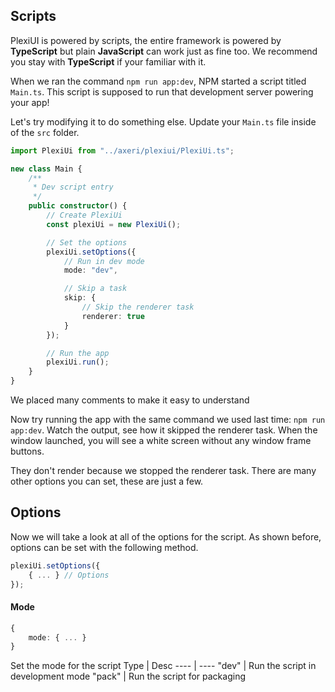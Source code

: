 ## Scripts
PlexiUI is powered by scripts, the entire framework is powered by **TypeScript** but plain **JavaScript** can work just as fine too. We recommend you stay with **TypeScript** if your familiar with it.

When we ran the command `npm run app:dev`, NPM started a script titled `Main.ts`. This script is supposed to run that development server powering your app!

Let's try modifying it to do something else.
Update your `Main.ts` file inside of the `src` folder.
```typescript
import PlexiUi from "../axeri/plexiui/PlexiUi.ts";

new class Main {
    /**
     * Dev script entry
     */
    public constructor() {
        // Create PlexiUi
        const plexiUi = new PlexiUi();

        // Set the options
        plexiUi.setOptions({
            // Run in dev mode
            mode: "dev",

            // Skip a task
            skip: {
                // Skip the renderer task
                renderer: true
            }
        });

        // Run the app
        plexiUi.run();
    }
}
```
We placed many comments to make it easy to understand

Now try running the app with the same command we used last time: `npm run app:dev`.
Watch the output, see how it skipped the renderer task. When the window launched, you will see a white screen without any window frame buttons.

They don't render because we stopped the renderer task.
There are many other options you can set, these are just a few.

## Options
Now we will take a look at all of the options for the script.
As shown before, options can be set with the following method.
```ts
plexiUi.setOptions({
    { ... } // Options
});
```

#### Mode
```ts
{
    mode: { ... }
}
```
Set the mode for the script
Type | Desc
---- | ----
"dev" | Run the script in development mode
"pack" | Run the script for packaging